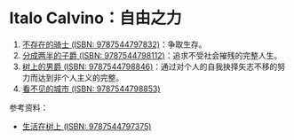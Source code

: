 # Italo Calvino：自由之力

1. [不存在的骑士 (ISBN: 9787544797832)](https://book.douban.com/subject/36425450/)：争取生存。
2. [分成两半的子爵 (ISBN: 9787544798112)](https://book.douban.com/subject/36437502/)：追求不受社会摧残的完整人生。
3. [树上的男爵 (ISBN: 9787544798846)](https://book.douban.com/subject/36545669/)：通过对个人的自我抉择矢志不移的努力而达到非个人主义的完整。
4. [看不见的城市 (ISBN: 9787544798853)](https://book.douban.com/subject/36545668/)

参考资料：

- [生活在树上 (ISBN: 9787544797375)](https://book.douban.com/subject/36413444/)
